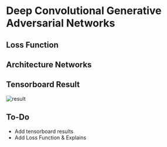 # Deep Convolutional Generative Adversarial Networks

## Loss Function


## Architecture Networks


## Tensorboard Result

![result](https://github.com/kozistr/Awesome-GANs/blob/master/DCGAN/dcgan_tb.png)

## To-Do
* Add tensorboard results
* Add Loss Function & Explains 